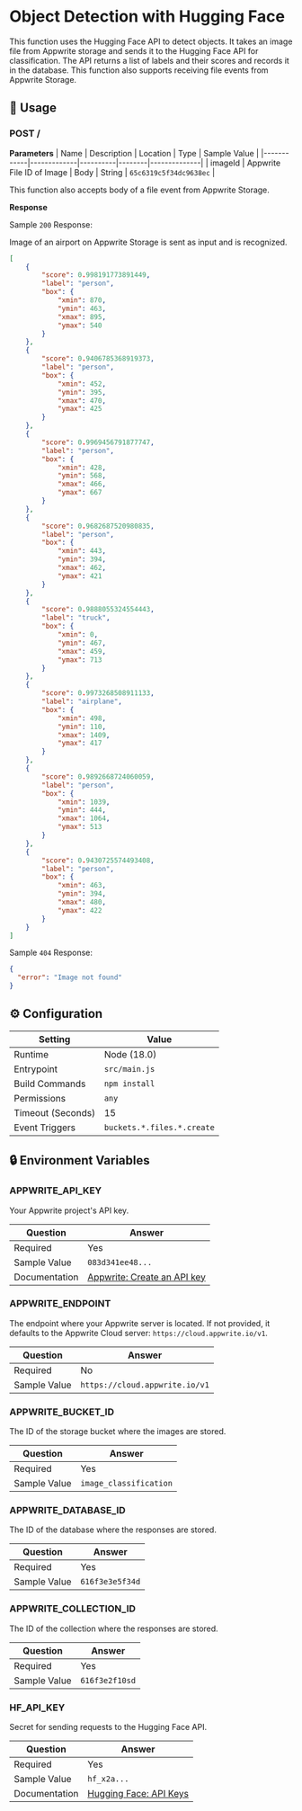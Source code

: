 # Object Detection with Hugging Face

This function uses the Hugging Face API to detect objects. It takes an image file from Appwrite storage and sends it to the Hugging Face API for classification. The API returns a list of labels and their scores and records it in the database. This function also supports receiving file events from Appwrite Storage.

## 🧰 Usage

### POST /

**Parameters**
| Name | Description | Location | Type | Sample Value |
|------------|-------------|----------|--------|--------------|
| imageId | Appwrite File ID of Image | Body | String | `65c6319c5f34dc9638ec` |

This function also accepts body of a file event from Appwrite Storage.

**Response**

Sample `200` Response:

Image of an airport on Appwrite Storage is sent as input and is recognized.

```json
[
	{
		"score": 0.998191773891449,
		"label": "person",
		"box": {
			"xmin": 870,
			"ymin": 463,
			"xmax": 895,
			"ymax": 540
		}
	},
	{
		"score": 0.9406785368919373,
		"label": "person",
		"box": {
			"xmin": 452,
			"ymin": 395,
			"xmax": 470,
			"ymax": 425
		}
	},
	{
		"score": 0.9969456791877747,
		"label": "person",
		"box": {
			"xmin": 428,
			"ymin": 568,
			"xmax": 466,
			"ymax": 667
		}
	},
	{
		"score": 0.9682687520980835,
		"label": "person",
		"box": {
			"xmin": 443,
			"ymin": 394,
			"xmax": 462,
			"ymax": 421
		}
	},
	{
		"score": 0.9888055324554443,
		"label": "truck",
		"box": {
			"xmin": 0,
			"ymin": 467,
			"xmax": 459,
			"ymax": 713
		}
	},
	{
		"score": 0.9973268508911133,
		"label": "airplane",
		"box": {
			"xmin": 498,
			"ymin": 110,
			"xmax": 1409,
			"ymax": 417
		}
	},
	{
		"score": 0.9892668724060059,
		"label": "person",
		"box": {
			"xmin": 1039,
			"ymin": 444,
			"xmax": 1064,
			"ymax": 513
		}
	},
	{
		"score": 0.9430725574493408,
		"label": "person",
		"box": {
			"xmin": 463,
			"ymin": 394,
			"xmax": 480,
			"ymax": 422
		}
	}
]
```

Sample `404` Response:

```json
{
  "error": "Image not found"
}
```

## ⚙️ Configuration

| Setting           | Value                      |
| ----------------- | -------------------------- |
| Runtime           | Node (18.0)                |
| Entrypoint        | `src/main.js`              |
| Build Commands    | `npm install`              |
| Permissions       | `any`                      |
| Timeout (Seconds) | 15                         |
| Event Triggers    | `buckets.*.files.*.create` |

## 🔒 Environment Variables

### APPWRITE_API_KEY

Your Appwrite project's API key.

| Question      | Answer                                                                                            |
| ------------- | ------------------------------------------------------------------------------------------------- |
| Required      | Yes                                                                                               |
| Sample Value  | `083d341ee48...`                                                                                  |
| Documentation | [Appwrite: Create an API key](https://appwrite.io/docs/advanced/platform/api-keys#create-api-key) |

### APPWRITE_ENDPOINT

The endpoint where your Appwrite server is located. If not provided, it defaults to the Appwrite Cloud server: `https://cloud.appwrite.io/v1`.

| Question     | Answer                         |
| ------------ | ------------------------------ |
| Required     | No                             |
| Sample Value | `https://cloud.appwrite.io/v1` |

### APPWRITE_BUCKET_ID

The ID of the storage bucket where the images are stored.

| Question     | Answer                 |
| ------------ | ---------------------- |
| Required     | Yes                    |
| Sample Value | `image_classification` |

### APPWRITE_DATABASE_ID

The ID of the database where the responses are stored.

| Question     | Answer          |
| ------------ | --------------- |
| Required     | Yes             |
| Sample Value | `616f3e3e5f34d` |

### APPWRITE_COLLECTION_ID

The ID of the collection where the responses are stored.

| Question     | Answer         |
| ------------ | -------------- |
| Required     | Yes            |
| Sample Value | `616f3e2f10sd` |

### HF_API_KEY

Secret for sending requests to the Hugging Face API.

| Question      | Answer                                                                                              |
| ------------- | --------------------------------------------------------------------------------------------------- |
| Required      | Yes                                                                                                 |
| Sample Value  | `hf_x2a...`                                                                                         |
| Documentation | [Hugging Face: API Keys](https://huggingface.co/docs/api-inference/en/quicktour#get-your-api-token) |
